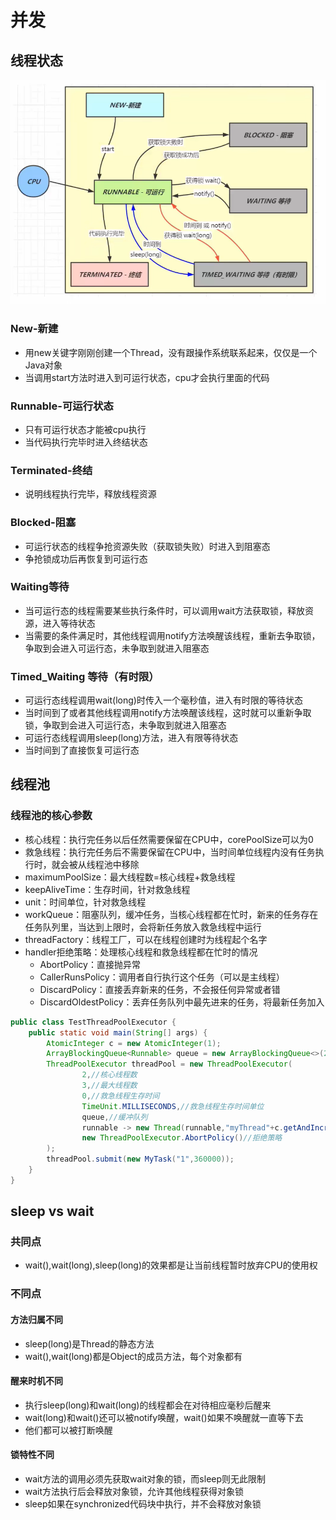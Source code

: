 # 并发

## 线程状态

![image-20220903204113356](并发.assets/image-20220903204113356.png)

### New-新建

- 用new关键字刚刚创建一个Thread，没有跟操作系统联系起来，仅仅是一个Java对象
- 当调用start方法时进入到可运行状态，cpu才会执行里面的代码

### Runnable-可运行状态

- 只有可运行状态才能被cpu执行
- 当代码执行完毕时进入终结状态

### Terminated-终结

- 说明线程执行完毕，释放线程资源

### Blocked-阻塞

- 可运行状态的线程争抢资源失败（获取锁失败）时进入到阻塞态
- 争抢锁成功后再恢复到可运行态

### Waiting等待

- 当可运行态的线程需要某些执行条件时，可以调用wait方法获取锁，释放资源，进入等待状态
- 当需要的条件满足时，其他线程调用notify方法唤醒该线程，重新去争取锁，争取到会进入可运行态，未争取到就进入阻塞态

### Timed_Waiting 等待（有时限）

- 可运行态线程调用wait(long)时传入一个毫秒值，进入有时限的等待状态
- 当时间到了或者其他线程调用notify方法唤醒该线程，这时就可以重新争取锁，争取到会进入可运行态，未争取到就进入阻塞态
- 可运行态线程调用sleep(long)方法，进入有限等待状态
- 当时间到了直接恢复可运行态

## 线程池

### 线程池的核心参数

- 核心线程：执行完任务以后任然需要保留在CPU中，corePoolSize可以为0
- 救急线程：执行完任务后不需要保留在CPU中，当时间单位线程内没有任务执行时，就会被从线程池中移除
- maximumPoolSize：最大线程数=核心线程+救急线程
- keepAliveTime：生存时间，针对救急线程
- unit：时间单位，针对救急线程
- workQueue：阻塞队列，缓冲任务，当核心线程都在忙时，新来的任务存在任务队列里，当达到上限时，会将新任务放入救急线程中运行
- threadFactory：线程工厂，可以在线程创建时为线程起个名字
- handler拒绝策略：处理核心线程和救急线程都在忙时的情况
  - AbortPolicy：直接抛异常
  - CallerRunsPolicy：调用者自行执行这个任务（可以是主线程）
  - DiscardPolicy：直接丢弃新来的任务，不会报任何异常或者错
  - DiscardOldestPolicy：丢弃任务队列中最先进来的任务，将最新任务加入

```java
public class TestThreadPoolExecutor {
    public static void main(String[] args) {
        AtomicInteger c = new AtomicInteger(1);
        ArrayBlockingQueue<Runnable> queue = new ArrayBlockingQueue<>(2);
        ThreadPoolExecutor threadPool = new ThreadPoolExecutor(
                2,//核心线程数
                3,//最大线程数
                0,//救急线程生存时间
                TimeUnit.MILLISECONDS,//救急线程生存时间单位
                queue,//缓冲队列
                runnable -> new Thread(runnable,"myThread"+c.getAndIncrement()),//线程工厂，为线程创建名字
                new ThreadPoolExecutor.AbortPolicy()//拒绝策略
        );
        threadPool.submit(new MyTask("1",360000));
    }
}
```

## sleep vs wait

### 共同点

- wait(),wait(long),sleep(long)的效果都是让当前线程暂时放弃CPU的使用权

### 不同点

#### 方法归属不同

- sleep(long)是Thread的静态方法
- wait(),wait(long)都是Object的成员方法，每个对象都有

#### 醒来时机不同

- 执行sleep(long)和wait(long)的线程都会在对待相应毫秒后醒来
- wait(long)和wait()还可以被notify唤醒，wait()如果不唤醒就一直等下去
- 他们都可以被打断唤醒

#### 锁特性不同

- wait方法的调用必须先获取wait对象的锁，而sleep则无此限制
- wait方法执行后会释放对象锁，允许其他线程获得对象锁
- sleep如果在synchronized代码块中执行，并不会释放对象锁